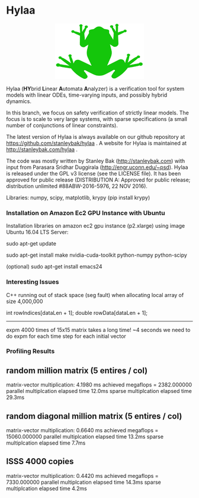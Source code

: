 # Hylaa #

<p align="center"> <img src="hylaa_logo_small.png" alt="Hylaa Logo"/> </p>

Hylaa (**HY**brid **L**inear **A**utomata **A**nalyzer) is a verification tool for system models with linear ODEs, time-varying inputs, and possibly hybrid dynamics. 

In this branch, we focus on safety verification of strictly linear models. The focus is to scale to very large systems, with sparse specifications (a small number of conjunctions of linear constraints).

The latest version of Hylaa is always available on our github repository at https://github.com/stanleybak/hylaa . A website for Hylaa is maintained at http://stanleybak.com/hylaa .

The code was mostly written by Stanley Bak (http://stanleybak.com) with input from Parasara Sridhar Duggirala (http://engr.uconn.edu/~psd). Hylaa is released under the GPL v3 license (see the LICENSE file). It has been approved for public release (DISTRIBUTION A: Approved for public release; distribution unlimited #88ABW-2016-5976, 22 NOV 2016).


Libraries: numpy, scipy, matplotlib, krypy (pip install krypy)

### Installation on Amazon Ec2 GPU Instance with Ubuntu ###
Installation libraries on amazon ec2 gpu instance (p2.xlarge) using image Ubuntu 16.04 LTS Server:

sudo apt-get update

sudo apt-get install make nvidia-cuda-toolkit python-numpy python-scipy

(optional) sudo apt-get install emacs24

### Interesting Issues ###
C++ running out of stack space (seg fault) when allocating local array of size 4,000,000

int rowIndices[dataLen + 1];
double rowData[dataLen + 1];

---
expm 4000 times of 15x15 matrix takes a long time! ~4 seconds
we need to do expm for each time step for each initial vector



### Profiling Results ###

## random million matrix (5 entires / col) ##

matrix-vector multiplication: 4.1980 ms
achieved megaflops = 2382.000000
parallel multiplcation elapsed time 12.0ms
sparse multiplcation elapsed time 29.3ms


## random diagonal million matrix (5 entires / col) ##

matrix-vector multiplication: 0.6640 ms
achieved megaflops = 15060.000000
parallel multiplcation elapsed time 13.2ms
sparse multiplcation elapsed time 7.7ms


## ISSS 4000 copies ##
matrix-vector multiplication: 0.4420 ms
achieved megaflops = 7330.000000
parallel multiplcation elapsed time 14.3ms
sparse multiplcation elapsed time 4.2ms



